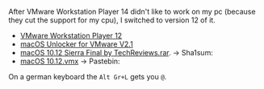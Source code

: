 After VMware Workstation Player 14 didn't like to work on my pc (because they cut the support for my cpu), I switched to version 12 of it.

- [VMware Workstation Player 12](https://my.vmware.com/de/web/vmware/free#desktop_end_user_computing/vmware_workstation_player/12_0)
- [macOS Unlocker for VMware V2.1](https://github.com/DrDonk/unlocker)
- [macOS 10.12 Sierra Final by TechReviews.rar](https://archive.org/details/MacOS10.12SierraFinalByTechReviews_201706). -> Sha1sum: 
- [macOS 10.12.vmx](https://www.reddit.com/r/vmware/comments/541gp7/why_is_my_virtual_machine_not_loading/) -> Pastebin:

On a german keyboard the `Alt Gr+L` gets you `@`.
